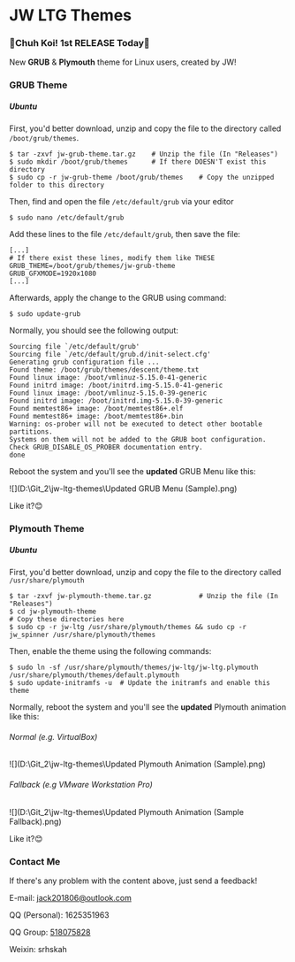 # JW LTG Themes

### 🎊Chuh Koi! 1st RELEASE Today🎊

[^Chuh Koi]: "Congratulations" in Lenda Sarieh

New **GRUB** & **Plymouth** theme for Linux users, created by JW!

### GRUB Theme

##### Ubuntu

First, you'd better download, unzip and copy the file to the directory called `/boot/grub/themes`.

```shell
$ tar -zxvf jw-grub-theme.tar.gz	# Unzip the file (In "Releases")
$ sudo mkdir /boot/grub/themes		# If there DOESN'T exist this directory
$ sudo cp -r jw-grub-theme /boot/grub/themes	# Copy the unzipped folder to this directory
```

Then, find and open the file `/etc/default/grub` via your editor

```shell
$ sudo nano /etc/default/grub
```

Add these lines to the file `/etc/default/grub`, then save the file:

```shell
[...]
# If there exist these lines, modify them like THESE
GRUB_THEME=/boot/grub/themes/jw-grub-theme
GRUB_GFXMODE=1920x1080
[...]
```

Afterwards, apply the change to the GRUB using command:

```shell
$ sudo update-grub
```

Normally, you should see the following output:

```shell
Sourcing file `/etc/default/grub'
Sourcing file `/etc/default/grub.d/init-select.cfg'
Generating grub configuration file ...
Found theme: /boot/grub/themes/descent/theme.txt
Found linux image: /boot/vmlinuz-5.15.0-41-generic
Found initrd image: /boot/initrd.img-5.15.0-41-generic
Found linux image: /boot/vmlinuz-5.15.0-39-generic
Found initrd image: /boot/initrd.img-5.15.0-39-generic
Found memtest86+ image: /boot/memtest86+.elf
Found memtest86+ image: /boot/memtest86+.bin
Warning: os-prober will not be executed to detect other bootable partitions.
Systems on them will not be added to the GRUB boot configuration.
Check GRUB_DISABLE_OS_PROBER documentation entry.
done
```

Reboot the system and you'll see the **updated** GRUB Menu like this:

![](D:\Git_2\jw-ltg-themes\Updated GRUB Menu (Sample).png)

Like it?😊

### Plymouth Theme

##### Ubuntu

First, you'd better download, unzip and copy the file to the directory called `/usr/share/plymouth`

```shell
$ tar -zxvf jw-plymouth-theme.tar.gz			# Unzip the file (In "Releases")
$ cd jw-plymouth-theme
# Copy these directories here 
$ sudo cp -r jw-ltg /usr/share/plymouth/themes && sudo cp -r jw_spinner /usr/share/plymouth/themes
```

Then, enable the theme using the following commands:

```Shell
$ sudo ln -sf /usr/share/plymouth/themes/jw-ltg/jw-ltg.plymouth /usr/share/plymouth/themes/default.plymouth
$ sudo update-initramfs -u	# Update the initramfs and enable this theme
```

Normally, reboot the system and you'll see the **updated** Plymouth animation like this:

###### Normal (e.g. VirtualBox)

![](D:\Git_2\jw-ltg-themes\Updated Plymouth Animation (Sample).png)

###### Fallback (e.g VMware Workstation Pro)

![](D:\Git_2\jw-ltg-themes\Updated Plymouth Animation (Sample Fallback).png)

Like it?😊

### Contact Me

If there's any problem with the content above, just send a feedback!

E-mail: jack201806@outlook.com

QQ (Personal): 1625351963

QQ Group: [518075828](https://qm.qq.com/q/ZRfSu4nwMo )

Weixin: srhskah

